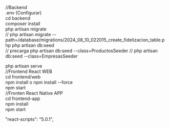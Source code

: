 //Backend </br>
.env (Configurar)</br>
cd backend</br>
composer install</br>
php artisan migrate</br>  // php artisan migrate --path=/database/migrations/2024_08_10_022015_create_fidelizacion_table.php
php artisan db:seed</br> // precarga php artisan db:seed --class=ProductosSeeder
                        // php artisan db:seed --class=EmpresasSeeder

php artisan serve</br>
//Frontend React WEB</br>
cd frontend/web </br>
npm install o npm install --force</br>
npm start</br>
//Fronten React Native APP </br>
cd frontend-app </br>
npm install </br>
npm start </br>


 "react-scripts": "5.0.1",